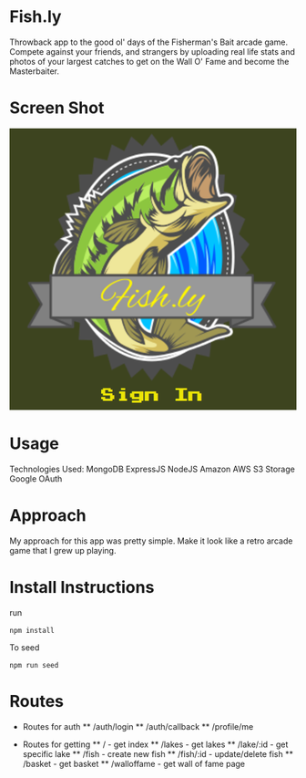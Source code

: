 # Fish.ly

Throwback app to the good ol' days of the Fisherman's Bait arcade game.
Compete against your friends, and strangers by uploading real life stats and photos of your largest catches to get on the Wall O' Fame and become the Masterbaiter.


# Screen Shot
![Image](./screenshot.png?raw=true)

# Usage

Technologies Used:
MongoDB
ExpressJS
NodeJS
Amazon AWS S3 Storage
Google OAuth


# Approach
My approach for this app was pretty simple.
Make it look like a retro arcade game that I grew up playing.

# Install Instructions
run 

```
npm install
```

To seed
```
npm run seed
```

# Routes
* Routes for auth
** /auth/login
** /auth/callback
** /profile/me

* Routes for getting
** / - get index
** /lakes - get lakes
** /lake/:id - get specific lake
** /fish - create new fish
** /fish/:id - update/delete fish
** /basket - get basket
** /walloffame - get wall of fame page
